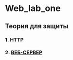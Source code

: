 # Web_lab_one
## Теория для защиты 
### 1. [HTTP](https://github.com/ejller/Web_lab_one/blob/master/Question/Http.md)
### 2. [ВЕБ-СЕРВЕР](https://github.com/ejller/Web_lab_one/blob/master/Question/Web_server.md)
